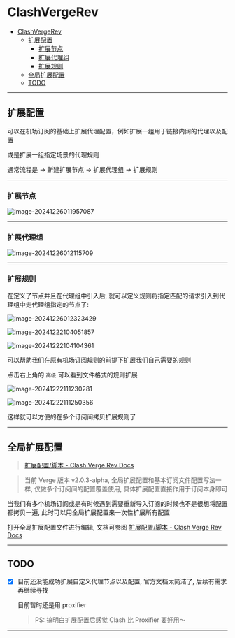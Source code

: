 # ClashVergeRev


- [ClashVergeRev](#clashvergerev)
  - [扩展配置](#扩展配置)
    - [扩展节点](#扩展节点)
    - [扩展代理组](#扩展代理组)
    - [扩展规则](#扩展规则)
  - [全局扩展配置](#全局扩展配置)
  - [TODO](#todo)

---

## 扩展配置

可以在机场订阅的基础上扩展代理配置，例如扩展一组用于链接内网的代理以及配置

或是扩展一组指定场景的代理规则

通常流程是 -> 新建扩展节点 -> 扩展代理组 -> 扩展规则

---

### 扩展节点

![image-20241226011957087](http://cdn.ayusummer233.top/DailyNotes/202412260120133.png)

---

### 扩展代理组

![image-20241226012115709](http://cdn.ayusummer233.top/DailyNotes/202412260121789.png)

---

### 扩展规则

在定义了节点并且在代理组中引入后,  就可以定义规则将指定匹配的请求引入到代理组中走代理组指定的节点了:

![image-20241226012323429](http://cdn.ayusummer233.top/DailyNotes/202412260123478.png)

![image-20241222104051857](http://cdn.ayusummer233.top/DailyNotes/202412221040885.png)

![image-20241222104104361](http://cdn.ayusummer233.top/DailyNotes/202412221041424.png)

可以帮助我们在原有机场订阅规则的前提下扩展我们自己需要的规则

点击右上角的 `高级` 可以看到文件格式的规则扩展

![image-20241222111230281](http://cdn.ayusummer233.top/DailyNotes/202412221112313.png)

![image-20241222111250356](http://cdn.ayusummer233.top/DailyNotes/202412221112387.png)

这样就可以方便的在多个订阅间拷贝扩展规则了

---

## 全局扩展配置

> [扩展配置/脚本 - Clash Verge Rev Docs](https://www.clashverge.dev/guide/extend.html)

> 当前 Verge 版本 v2.0.3-alpha, 全局扩展配置和基本订阅文件配置写法一样, 仅做多个订阅间的配置覆盖使用, 具体扩展配置直接作用于订阅本身即可

当我们有多个机场订阅或是有时候遇到需要重新导入订阅的时候也不是很想将配置都拷贝一遍, 此时可以用全局扩展配置来一次性扩展所有配置

打开全局扩展配置文件进行编辑, 文档可参阅 [扩展配置/脚本 - Clash Verge Rev Docs](https://www.clashverge.dev/guide/extend.html)

----

## TODO

- [x] 目前还没能成功扩展自定义代理节点以及配置, 官方文档太简洁了, 后续有需求再继续寻找

  目前暂时还是用 proxifier

  > PS: 搞明白扩展配置后感觉 Clash 比 Proxifier 要好用～

---




